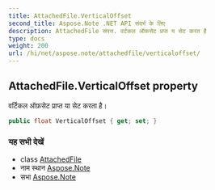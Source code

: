 ```yaml
---
title: AttachedFile.VerticalOffset
second_title: Aspose.Note .NET API संदर्भ के लिए
description: AttachedFile संपत्त. वर्टकल ऑफ़सेट प्रप्त य सेट करत है
type: docs
weight: 200
url: /hi/net/aspose.note/attachedfile/verticaloffset/
---
```

## AttachedFile.VerticalOffset property

वर्टिकल ऑफ़सेट प्राप्त या सेट करता है।

```csharp
public float VerticalOffset { get; set; }
```

### यह सभी देखें

* class [AttachedFile](../)
* नाम स्थान [Aspose.Note](../../attachedfile/)
* सभा [Aspose.Note](../../../)


